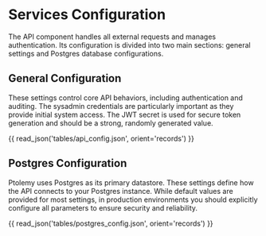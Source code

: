 # Services Configuration

The API component handles all external requests and manages authentication. Its configuration is divided into two main sections: general settings and Postgres database configurations.

## General Configuration
These settings control core API behaviors, including authentication and auditing. The sysadmin credentials are particularly important as they provide initial system access. The JWT secret is used for secure token generation and should be a strong, randomly generated value.

{{ read_json('tables/api_config.json', orient='records') }}

## Postgres Configuration
Ptolemy uses Postgres as its primary datastore. These settings define how the API connects to your Postgres instance. While default values are provided for most settings, in production environments you should explicitly configure all parameters to ensure security and reliability.

{{ read_json('tables/postgres_config.json', orient='records') }}
